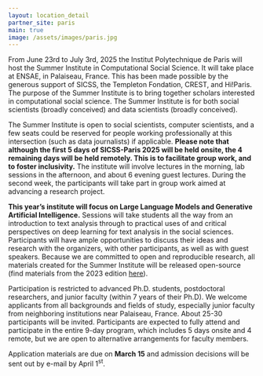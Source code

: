 ```yaml
---
layout: location_detail
partner_site: paris
main: true
image: /assets/images/paris.jpg
---
```


[//]: # (ORGANIZERS: Update the info to match your location. Add a site image to /assets/images/ and update the placeholder URL above to match it. See _data/2025/Paris for yml files that control the header content, location info on general sites page, people lists, and sidebar.)

From June 23rd to July 3rd, 2025 the Institut Polytechnique de Paris will host the Summer Institute in Computational Social Science. It will take place at ENSAE, in Palaiseau, France. This has been made possible by the generous support of SICSS, the Templeton Fondation, CREST, and Hi!Paris. The purpose of the Summer Institute is to bring together scholars interested in computational social science. The Summer Institute is for both social scientists (broadly conceived) and data scientists (broadly conceived).

The Summer Institute is open to social scientists, computer scientists, and a few seats could be reserved for people working professionally at this intersection (such as data journalists) if applicable. **Please note that although the first 5 days of SICSS-Paris 2025 will be held onsite, the 4 remaining days will be held remotely. This is to facilitate group work, and to foster inclusivity.** The institute will involve lectures in the morning, lab sessions in the afternoon, and about 6 evening guest lectures. During the second week, the participants will take part in group work aimed at advancing a research project.

**This year’s institute will focus on Large Language Models and Generative Artificial Intelligence.** Sessions will take students all the way from an introduction to text analysis through to practical uses of and critical perspectives on deep learning for text analysis in the social sciences. Participants will have ample opportunities to discuss their ideas and research with the organizers, with other participants, as well as with guest speakers. Because we are committed to open and reproducible research, all materials created for the Summer Institute will be released open-source (find materials from the 2023 edition [here](https://github.com/fellennert/sicss-paris-2023)).

Participation is restricted to advanced Ph.D. students, postdoctoral researchers, and junior faculty (within 7 years of their Ph.D). We welcome applicants from all backgrounds and fields of study, especially junior faculty from neighboring institutions near Palaiseau, France. About 25-30 participants will be invited. Participants are expected to fully attend and participate in the entire 9-day program, which includes 5 days onsite and 4 remote, but we are open to alternative arrangements for faculty members.

Application materials are due on **March 15** and admission decisions will be sent out by e-mail by April 1<sup>st</sup>.

[//]: # (ORGANIZERS: feel free to add a link to your application materials or your SICSS apply page above.)
